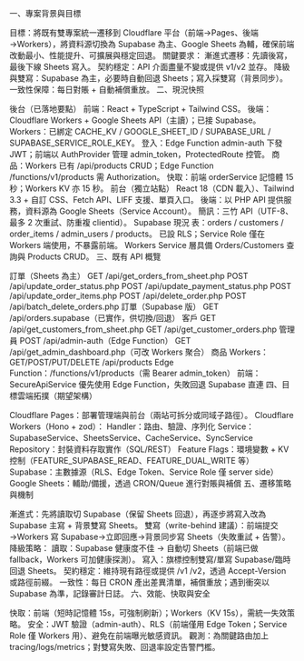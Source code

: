 一、專案背景與目標

目標：將既有雙專案統一遷移到 Cloudflare 平台（前端→Pages、後端→Workers），將資料源切換為 Supabase 為主、Google Sheets 為輔，確保前端改動最小、性能提升、可擴展與穩定回退。
關鍵要求：
漸進式遷移：先讀後寫，最後下線 Sheets 寫入。
契約穩定：API 介面盡量不變或提供 v1/v2 並存。
降級與雙寫：Supabase 為主，必要時自動回退 Sheets；寫入採雙寫（背景同步）。
一致性保障：每日對賬 + 自動補償重放。
二、現況快照

後台（已落地要點）
前端：React + TypeScript + Tailwind CSS。
後端：Cloudflare Workers + Google Sheets API（主讀）；已接 Supabase。
Workers：已綁定 CACHE_KV / GOOGLE_SHEET_ID / SUPABASE_URL / SUPABASE_SERVICE_ROLE_KEY。
登入：Edge Function admin-auth 下發 JWT；前端以 AuthProvider 管理 admin_token，ProtectedRoute 控管。
商品：Workers 已有 /api/products CRUD；Edge Function /functions/v1/products 需 Authorization。
快取：前端 orderService 記憶體 15 秒；Workers KV 亦 15 秒。
前台（獨立站點）
React 18（CDN 載入）、Tailwind 3.3 + 自訂 CSS、Fetch API、LIFF 支援、單頁入口。
後端：以 PHP API 提供服務，資料源為 Google Sheets（Service Account）。
簡訊：三竹 API（UTF-8、最多 2 次重試、防重複 clientid）。
Supabase 現況
表：orders / customers / order_items / admin_users / products。
已設 RLS；Service Role 僅在 Workers 端使用，不暴露前端。
Workers Service 層具備 Orders/Customers 查詢與 Products CRUD。
三、既有 API 概覽

訂單（Sheets 為主）
GET /api/get_orders_from_sheet.php
POST /api/update_order_status.php
POST /api/update_payment_status.php
POST /api/update_order_items.php
POST /api/delete_order.php
POST /api/batch_delete_orders.php
訂單（Supabase 版）
GET /api/orders.supabase（已實作，供切換/回退）
客戶
GET /api/get_customers_from_sheet.php
GET /api/get_customer_orders.php
管理員
POST /api/admin-auth（Edge Function）
GET /api/get_admin_dashboard.php（可改 Workers 聚合）
商品
Workers：GET/POST/PUT/DELETE /api/products
Edge Function：/functions/v1/products（需 Bearer admin_token）
前端：SecureApiService 優先使用 Edge Function，失敗回退 Supabase 直連
四、目標雲端拓撲（期望架構）

Cloudflare Pages：部署管理端與前台（兩站可拆分或同域子路徑）。
Cloudflare Workers（Hono + zod）：
Handler：路由、驗證、序列化
Service：SupabaseService、SheetsService、CacheService、SyncService
Repository：封裝資料存取實作（SQL/REST）
Feature Flags：環境變數 + KV 控制（FEATURE_SUPABASE_READ、FEATURE_DUAL_WRITE 等）
Supabase：主數據源（RLS、Edge Token、Service Role 僅 server side）
Google Sheets：輔助/備援，透過 CRON/Queue 進行對賬與補償
五、遷移策略與機制

漸進式：先將讀取切 Supabase（保留 Sheets 回退），再逐步將寫入改為 Supabase 主寫 + 背景雙寫 Sheets。
雙寫（write-behind 建議）：前端提交→Workers 寫 Supabase→立即回應→背景同步寫 Sheets（失敗重試 + 告警）。
降級策略：
讀取：Supabase 健康度不佳 → 自動切 Sheets（前端已做 fallback，Workers 可加健康探測）。
寫入：旗標控制雙寫/單寫 Supabase/臨時回退 Sheets。
契約穩定：維持現有路徑或提供 /v1 /v2，透過 Accept-Version 或路徑前綴。
一致性：每日 CRON 產出差異清單，補償重放；遇到衝突以 Supabase 為準，記錄審計日誌。
六、效能、快取與安全

快取：前端（短時記憶體 15s，可強制刷新）；Workers（KV 15s），需統一失效策略。
安全：JWT 驗證（admin-auth）、RLS（前端僅用 Edge Token；Service Role 僅 Workers 用）、避免在前端曝光敏感資訊。
觀測：為關鍵路由加上 tracing/logs/metrics；對雙寫失敗、回退率設定告警門檻。